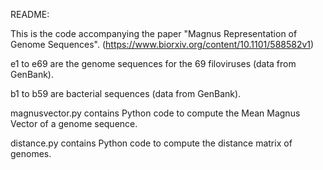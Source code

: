 README:

This is the code accompanying the paper "Magnus Representation of Genome Sequences". (https://www.biorxiv.org/content/10.1101/588582v1)

e1 to e69 are the genome sequences for the 69 filoviruses (data from GenBank).

b1 to b59 are bacterial sequences (data from GenBank).

magnusvector.py contains Python code to compute the Mean Magnus Vector of a genome sequence.

distance.py contains Python code to compute the distance matrix of genomes.
